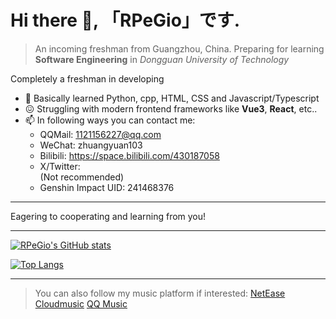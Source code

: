 # Hi there 👋, 「RPeGio」です.

> An incoming freshman from Guangzhou, China.
> Preparing for learning **Software Engineering** in *Dongguan University of Technology*

Completely a freshman in developing
- 🔭 Basically learned Python, cpp, HTML, CSS and Javascript/Typescript
- 😖 Struggling with modern frontend frameworks like **Vue3**, **React**, etc..
- 📫 In following ways you can contact me:
	- QQMail: 1121156227@qq.com
	- WeChat: zhuangyuan103
	- Bilibili: https://space.bilibili.com/430187058
	- X/Twitter: <Search my name>(Not recommended)
   	- Genshin Impact UID: 241468376
---

Eagering to cooperating and learning from you!

---

[![RPeGio's GitHub stats](https://github-readme-stats.vercel.app/api?username=RPeGio)](https://github.com/anuraghazra/github-readme-stats)

[![Top Langs](https://github-readme-stats.vercel.app/api/top-langs/?username=RPeGio)](https://github.com/anuraghazra/github-readme-stats)

---

> You can also follow my music platform if interested:
<a href="https://music.163.com/#/artist?id=34779628">NetEase Cloudmusic</a>
<a href="https://y.qq.com/n/ryqq/singer/002h6aOv121rJ5">QQ Music</a>
